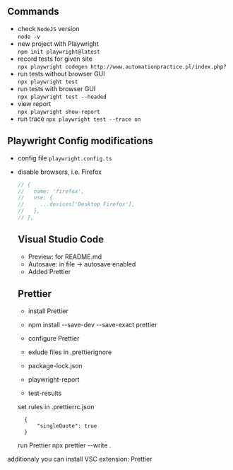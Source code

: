 ## Commands

- check `NodeJS` version  
  `node -v`
- new project with Playwright  
  `npm init playwright@latest`
- record tests for given site  
  `npx playwright codegen http://www.automationpractice.pl/index.php?`
- run tests without browser GUI  
  `npx playwright test`
- run tests with browser GUI  
  `npx playwright test --headed`
- view report  
  `npx playwright show-report`
- run trace
  `npx playwright test --trace on`

## Playwright Config modifications

- config file `playwright.config.ts`
- disable browsers, i.e. Firefox

  ```javascript
  // {
  //   name: 'firefox',
  //   use: {
  //     ...devices['Desktop Firefox'],
  //   },
  // },
  ```

  ## Visual Studio Code

  - Preview: for README.md
  - Autosave: in file -> autosave enabled
  - Added Prettier

  ## Prettier

  - install Prettier
  - npm install --save-dev --save-exact prettier

  - configure Prettier

  - exlude files in .prettierignore

  - package-lock.json
  - playwright-report
  - test-results

  set rules in .prettierrc.json

        {
            "singleQuote": true
        }

  run Prettier
  npx prettier --write .

additionaly you can install VSC extension: Prettier
